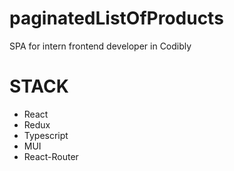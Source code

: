 # paginatedListOfProducts

SPA for intern frontend developer in Codibly

# STACK

 + React
 + Redux
 + Typescript
 + MUI
 + React-Router
